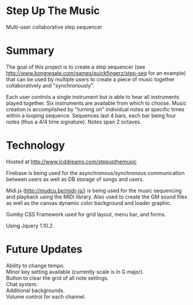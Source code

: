 Step Up The Music
==============

Multi-user collaborative step sequencer

Summary
=======
The goal of this project is to create a step sequencer (see http://www.kongregate.com/games/quickfingerz/step-seq for an example) that can be used by multiple users to create a piece of music together collaboratively and "synchronously".

Each user controls a single instrument but is able to hear all instruments played together.  Six instruments are available from which to choose.  Music creation is accomplished by "turning on" individual notes at specific times within a looping sequence.  Sequences last 4 bars, each bar being four notes (thus a 4/4 time signature).  Notes span 2 octaves.

Technology
=========
Hosted at http://www.lcddreams.com/stepupthemusic

Firebase is being used for the asynchronous/synchronous communication between users as well as DB storage of songs and users.

Midi.js (http://mudcu.be/midi-js/) is being used for the music sequencing and playback using the MIDI library.  Also used to create the GM sound files as well as the canvas dynamic color background and loader graphic.

Gumby CSS Framework used for grid layout, menu bar, and forms.

Using Jquery 1.10.2.

Future Updates
=========
Ability to change tempo.  
Minor key setting available (currently scale is in G major).  
Button to clear the grid of all note settings.  
Chat system.  
Additional backgrounds.  
Volume control for each channel.
